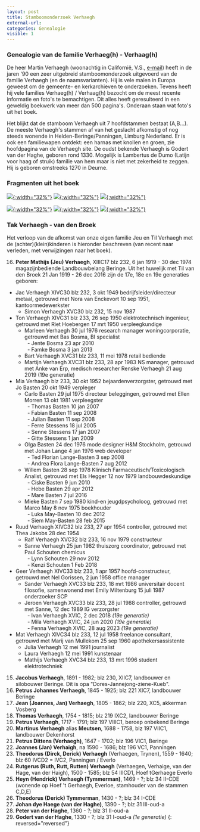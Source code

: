 ```yaml
---
layout: post
title: Stamboomonderzoek Verhaegh
external-url:
categories: Genealogie
visible: 1
---
```


### Genealogie van de familie Verhaeg(h) - Verhaag(h)

 De heer Martin Verhaegh (woonachtig in Californië, V.S., [e-mail](malto:verhae@charter.net)) heeft in de jaren '90 een zeer uitgebreid stamboomonderzoek uitgevoerd van de familie Verhaegh (en de naamsvarianten). Hij is vele malen in Europa geweest om de gemeente- en kerkarchieven te onderzoeken. Tevens heeft hij vele families Verhaeg(h) / Verhaag(h) bezocht om de meest recente informatie en foto's te bemachtigen. Dit alles heeft geresulteerd in een geweldig boekwerk van meer dan 500 pagina's. Onderaan staan wat foto's uit het boek.

Het blijkt dat de stamboom Verhaegh uit 7 hoofdstammen bestaat (A,B...). De meeste Verhaegh's stammen af van het geslacht afkomstig of nog steeds wonende in Helden-Beringe/Panningen, Limburg Nederland. Er is ook een familiewapen ontdekt: een harnas met knollen en groen, zie hoofdpagina van de Verhaegh site. De oudst bekende Verhaegh is Godert van der Haghe, geboren rond 1330. Mogelijk is Lambertus de Dumo (Latijn voor haag of struik) familie van hem maar is niet met zekerheid te zeggen. Hij is geboren omstreeks 1270 in Deurne.

### Fragmenten uit het boek

[![](/assets/verhaegh-genealogie-voorpagina.jpg){:width="32%"}](/assets/verhaegh-genealogie-voorpagina.jpg)
[![](/assets/verhaegh-genealogie-inhoudsopgave.jpg){:width="32%"}](/assets/verhaegh-genealogie-inhoudsopgave.jpg)
[![](/assets/verhaegh-familieboek-door-elly.jpg){:width="32%"}](/assets/verhaegh-familieboek-door-elly.jpg)

[![](/assets/verhaegh-genealogie-opa-verhaegh.jpg){:width="32%"}](/assets/verhaegh-genealogie-opa-verhaegh.jpg)
[![](/assets/verhaegh-genealogie-jeu-verhaegh.jpg){:width="32%"}](/assets/verhaegh-genealogie-jeu-verhaegh.jpg)
[![](/assets/mathijs-in-oud-pakje-van-mat.jpg){:width="32%"}](/assets/mathijs-in-oud-pakje-van-mat.jpg)


### Tak Verhaegh - van den Broek
Het verloop van de afkomst van onze eigen familie Jeu en Til Verhaegh met de (achter)(klein)kinderen is hieronder beschreven (van recent naar verleden, met verwijzingen naar het boek).

 16. **Peter Mathijs (Jeu) Verhaegh**, XIIIC17 blz 232, 6 jan 1919 - 30 dec 1974 magazijnbediende Landbouwbelang Beringe. 
 Uit het huwelijk met Til van den Broek 21 Jan 1919 - 26 dec 2016 zijn de 17e, 18e en 19e generaties geboren:
* Jac Verhaegh XIVC30 blz 232, 3 okt 1949 bedrijfsleider/directeur metaal, getrouwd met Nora van Enckevort 10 sep 1951, kantoormedewerkster
    * Simon Verhaegh XVC30 blz 232, 15 nov 1987 
* Ton Verhaegh XIVC31 blz 233, 26 sep 1950 elektrotechnisch ingenieur, getrouwd met Riet Hoebergen 17 mrt 1950 verpleegkundige
    * Marleen Verhaegh 30 jul 1976 research manager woningcorporatie, getrouwd met Bas Bosma, BI specialist  
         &nbsp;&nbsp;- Jente Bosma 23 apr 2010  
         &nbsp;&nbsp;- Famke Bosma 3 jan 2013  
    * Bart Verhaegh XVC31 blz 233, 11 mei 1978 retail bediende
    * Martijn Verhaegh XVC31 blz 233, 28 apr 1983 NS manager, getrouwd met Anke van Erp, medisch researcher
        Renske Verhaegh 21 aug 2019     (19e generatie) 
* Mia Verhaegh blz 233, 30 okt 1952 bejaardenverzorgster, getrouwd met Jo Basten 20 okt 1949 verpleger
    * Carlo Basten 29 jul 1975 directeur beleggingen, getrouwd met Ellen Morren 13 okt 1981 verpleegster  
         &nbsp;&nbsp;- Thomas Basten 10 jan 2007  
         &nbsp;&nbsp;- Fabian Basten 11 sep 2008  
         &nbsp;&nbsp;- Julian Basten 11 sep 2008  
         &nbsp;&nbsp;- Ferre Stessens 18 jul 2005  
         &nbsp;&nbsp;- Senne Stessens 17 jan 2007  
         &nbsp;&nbsp;- Gitte Stessens 1 jan 2009  
    * Olga Basten 24 dec 1976 mode designer H&M Stockholm, getrouwd met Johan Lange 4 jan 1976 web developer  
         &nbsp;&nbsp;- Ted Florian Lange-Basten 3 sep 2008  
         &nbsp;&nbsp;- Andrea Flora Lange-Basten 7 aug 2012  
    * Willem Basten 28 sep 1978 Klinisch Farmaceutisch/Toxicologisch Analist, getrouwd met Els Hegger 12 nov 1979 landbouwdeskundige  
         &nbsp;&nbsp;- Ciske Basten 9 jun 2010  
         &nbsp;&nbsp;- Hebe Basten 29 apr 2012  
         &nbsp;&nbsp;- Mare Basten 7 jul 2016  
    * Mieke Basten 7 sep 1980 kind-en jeugdpsycholoog, getrouwd met Marco May 8 nov 1975 boekhouder  
         &nbsp;&nbsp;- Luka May-Basten 10 dec 2012  
         &nbsp;&nbsp;- Siem May-Basten 28 feb 2015  
* Ruud Verhaegh XIVC32 blz 233, 27 apr 1954 controller, getrouwd met Thea Jakobs 28 dec 1954
    * Ralf Verhaegh XVC32 blz 233, 16 nov 1979 constructeur 
    * Sanne Verhaegh 25 jun 1982 thuiszorg coordinator, getrouwd met Paul Schouten chemicus  
         &nbsp;&nbsp;- Lynn Schouten 29 nov 2012  
         &nbsp;&nbsp;- Kenzi Schouten 1 Feb 2018  
* Geer Verhaegh XIVC33 blz 233, 1 apr 1957 hoofd-constructeur, getrouwd met Nel Gorissen, 2 jun 1958 office manager
    * Sander Verhaegh XVC33 blz 233, 18 mrt 1986 universitair docent filosofie, samenwonend met Emily Miltenburg 15 juli 1987 onderzoeker SCP
    * Jeroen Verhaegh XVC33 blz 233, 28 jul 1988 controller, getrouwd met Sanne, 12 dec 1989 IG verzorgster  
         &nbsp;&nbsp;- Ivan Verhaegh XVIC, 2 dec 2018     _(19e generatie)_  
         &nbsp;&nbsp;- Mila Verhaegh XVIC, 24 jun 2020     _(19e generatie)_  
         &nbsp;&nbsp;- Fenna Verhaegh XVIC, 28 aug 2023     _(19e generatie)_  
* Mat Verhaegh XIVC34 blz 233, 12 jul 1958 freelance consultant, getrouwd met Marij van Mullekom 25 sep 1960 apothekersassistente
    * Julia Verhaegh 12 mei 1991 journalist 
    * Laura Verhaegh 12 mei 1991 kunstenaar 
    * Mathijs Verhaegh XVC34 blz 233, 13 mrt 1996 student elektrotechniek


15. **Jacobus Verhaegh**, 1891 - 1982; blz 230, XIIC7, landbouwer en silobouwer Beringe.          Dit is opa "Dores-Jannejong-ziene-Kueb".
14. **Petrus Johannes Verhaegh**, 1845 - 1925; blz 221 XIC7, landbouwer Beringe
13. **Jean (Joannes, Jan) Verhaegh**, 1805 - 1862; blz 220, XC5, akkerman Vosberg
12. **Thomas Verhaegh**, 1754 - 1815; blz 219 IXC2, landbouwer Beringe
11. **Petrus Verhaegh**, 1717 - 1791; blz 197 VIIIC1, beroep onbekend Beringe
10. **Martinus Verhaegh** alias **Meutsen**, 1688 - 1758, blz 197 VIIC1, landbouwer Dekenhorst
9. **Petrus Dittens (Verhaegh)**, 1647 - 1702; blz 196 VIC1, Beringe
8. **Joannes (Jan) Verhaigh**, na 1590 - 1686; blz 196 VC1, Panningen
7. **Theodorus (Dirck, Derick) Verhaegh** (Verhaegen, Trynen), 1559 - 1640; blz 60 IVCD2 = IVC2, Panningen / Everlo
6. **Rutgerus (Ruth, Rutt, Rutten) Verhaegh** (Verhaegen, Verhaige, van der Hage, van der Haigh), 1500 - 1585; blz 54 IIICD1, Hoef tGerhaege Everlo
5. **Heyn (Hendrick) Verhaegh (Tymmerman)**, 1469 - ?; blz 34 II-CDE (wonende op Hoef 't Gerhaegh, Everloe, stamhouder van de stammen C,D,E)
4. **Theodorus (Derick) Tymmerman**, 1430 - ?; blz 34 I-CDE
3. **Johan dye Haege (van der Haghe)**, 1390 - ?; blz 31 III-oud-a
2. **Peter van der Haghe**, 1360 - ?; blz 31 II-oud-a
1. **Godert van der Haghe**, 1330 - ?; blz 31 I-oud-a _(1e generatie)_
{: reversed="reversed"}
